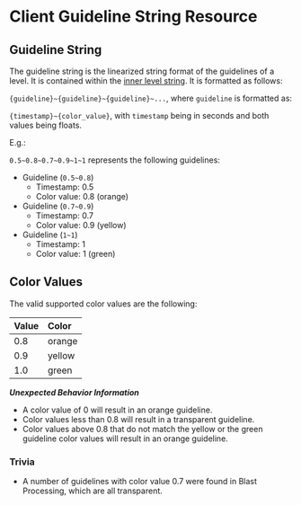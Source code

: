 # Client Guideline String Resource

## Guideline String
The guideline string is the linearized string format of the guidelines of a level. It is contained within the [inner level string](/resources/client/level-components/inner-level-string.md). It is formatted as follows:

`{guideline}~{guideline}~{guideline}~...`, where `guideline` is formatted as:

`{timestamp}~{color_value}`, with `timestamp` being in seconds and both values being floats.

E.g.:

`0.5~0.8~0.7~0.9~1~1` represents the following guidelines:

- Guideline (`0.5~0.8`)
  - Timestamp: 0.5
  - Color value: 0.8 (orange)
- Guideline (`0.7~0.9`)
  - Timestamp: 0.7
  - Color value: 0.9 (yellow)
- Guideline (`1~1`)
  - Timestamp: 1
  - Color value: 1 (green)

## Color Values
The valid supported color values are the following:

| Value | Color  |
|:------|:-------|
| 0.8   | orange |
| 0.9   | yellow |
| 1.0   | green  |

***Unexpected Behavior Information***

- A color value of 0 will result in an orange guideline.
- Color values less than 0.8 will result in a transparent guideline.
- Color values above 0.8 that do not match the yellow or the green guideline color values will result in an orange guideline.

### Trivia
- A number of guidelines with color value 0.7 were found in Blast Processing, which are all transparent.
